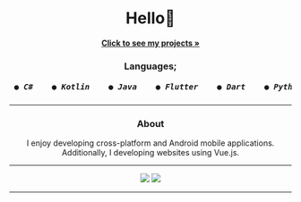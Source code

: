 <h1 align="center">Hello👋</h1>
<div align="center">
    <a href="https://github.com/mustafawp?tab=repositories"><strong>Click to see my projects »</strong></a>
    <h3>Languages;</h3>
    <h5><pre> ● C#    ● Kotlin    ● Java    ● Flutter    ● Dart    ● Python    ● JS    ● Lua    ● Vue.js</pre></h5>
    <hr>
         <h3 align="center">About</h3>
    <center>
        <span>I enjoy developing cross-platform and Android mobile applications. Additionally, I developing websites using Vue.js.</span>
    <hr>
    <img src="https://github-readme-stats.vercel.app/api?username=mustafawp&theme=dark&show_icons=true">
    <img src="https://streak-stats.demolab.com?user=mustafawp&theme=highcontrast&border_radius=4.7&background=000000)](https://git.io/streak-stats">
    <hr>
</div>
